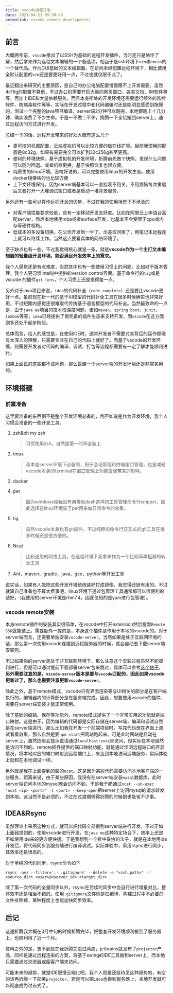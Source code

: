 ```yaml
---
title: vscode远程开发
date: 2021-04-21 05:30:43
permalink: vscode_remote_development/
---
```


## 前言

大概两年前，`vscode`推出了以SSH为基础的远程开发插件，当时还只是略作了解，然后拿来作为远程文本编辑的一个备选项。相当于是ssh环境下`vim`和`emcas`的一个替代品。作为GUI基础的文本编辑器，在访问未经配置远程环境下，相比使用全默认配置的`vim`还是要更好用一点，不过也就仅限于此了。

最近翻出来研究的主要原因，是自己的办公电脑配置慢慢跟不上开发需要。虽然4c16g的配置不算低，不过办公机需要开启大量的网页窗口、各类文档、IM软件等等，再加上IDE和大量依赖服务，而且本身所处的开发环境还需要运行额外的监控软件、防病毒软件等等，实际在开发过程中和代码编辑时还是能明显感受到拖慢的。测试一个完整的java项目编译，server端2分钟可以跑完，本地要跑上十几分钟，确实浪费了不少生命。于是一不做二不休，捣腾一下全给搬到server上，通过远程访问方式进行开发。

总结一下的话，远程开发带来的好处大概有这么几个

* 更可控的机器配置，云端虚拟机可以比较方便的做在线扩容。目前我使用的配置是8c32g，如果有需要完全可以扩到32c256g甚至更高。
* 便利的环境快照。基于虚拟机的开发环境，折腾前先做个快照，发现什么问题可以随时回退。或者机器更换，基于快照恢复也很方便。
* 纯原生的linux环境。没啥好说的，可以完整使用linux的开发生态。使用docker镜像啥的也比较方便
* 上下文环境保持。因为server端基本可以一直挂着不用关，不用烦恼每次重启后又要打开一大堆调试窗口或者是启动一堆背景服务。

另外还有一些可以算作远程开发的优势，不过在我的使用场景下不涉及的

* 对客户端性能要求较低，具有一定移动开发友好度。比如在阿里云上申请台高配server，然后本地使用mba或者surface开发，也基本不会受限于cpu或内存等硬件桎梏。
* 低成本的多设备切换。在公司开发到一半了，出差或回家了，用笔记本远程连上就可以继续工作。当然这点要看具体的网络环境了。

至于缺点也有一些，不过我觉得核心就是一条，就是**vscode作为一个主打文本编辑器的轻量级开发环境，能否满足开发效率上的需求。**

我个人感觉还是有点难度，当然其中也有一些使用习惯上的问题。比如对于版本管理，我个人更习惯intellij中提供的version control界面。基于命令行的`tig`或是vscode 的插件`git lens`，个人习惯上还是觉得差一点。

另外对于java项目来说，`idea`的代码补全（`code complete`）还是要比vscode更好一点。虽然现在新一代的基于AI模型的代码补全工具在很多时候确实也非常好用，不过短期内感觉还很难取代传统基于语言模型的代码补全。当然最致命的一点是，由于``java ee``项目的技术栈深度问题，诸如`maven`、`spring boot`、`junit`、`lombok`等等，`idea`已经提供了很完备的插件生态来支持开发，而`vscode`在这方面则多还处于起步阶段。

总体而言，给人的感觉是，在使用IDE时，通常开发者不需要对其背后的运作原理有太深入的理解，只需要专注在自己的代码上就好了。而基于vscode的开发环境，则需要开发者对代码的编译、调试、打包等流程都需要有一定了解才能顺利进行。

如果上面说的这些都不成问题，那么搭建一个server端的开发环境还是非常实用的。

## 环境搭建

### 前置准备

这里要准备的东西倒不是整个开发环境必备的，倒不如说是作为开发环境，我个人习惯会准备的一些开发工具。

1. zsh&oh my zsh

   > 习惯使用zsh，自然是第一时间会装上

2. tmux

   > 基本是server环境下必装的，用于会话管理和终端窗口管理，也是减轻vscode本身的terminal在窗口管理上功能孱弱带来的影响。

3. docker

4. pet

   > 因为windows端我没有用类似dash这样的工具管理命令行snippet，因此选择在linux环境装了pet用来做日常命令的收集。

5. tig

   > 虽然vscode本身也有git插件，不过纯粹的命令行交互式的git工具在很多时候还是很方便的。

6. Ncat

   > 比较通用的网络工具，在远程环境下我拿来作为一个比较简单粗暴的转发工具

7. Ant、maven、gradle、java、gcc、python等开发工具

说实话，如果有人能把这些开发环境统统装好打成镜像，我觉得还挺有用的。不过就算自己准备也不算太费事吧，linux环境下通过包管理工具通常都可以很便利的装好。（我使用的server环境是rhel7.4，因此使用的是yum进行包管理）。

### vscode remote安装

本身remote插件的安装其实很简单，在vscode中打开extension然后搜索`Remote SSH`就能装上。需要额外一提的是，本身这个插件是作用于本地的vscode的。对于server端而言，还需要单独安装`vscode-server`。当然如果是处于互联网环境的话，那么第一次使用vscode连接到远程服务器的时候，就会自动去下载server端安装包。

不过如果你的server是处于非互联网环境下，那么注意这个安装过程虽然不能顺利进行，但是可以通过提前下载部署server包来跳过，具体可以参考[这个帖子](https://stackoverflow.com/questions/56718453/using-remote-ssh-in-vscode-on-a-target-machine-that-only-allows-inbound-ssh-co)。**另外需要注意的是，`vscode-server`版本是要与`vscode`匹配的，因此如果vscode更新过了，那么也需要注意更新`vscode-server`**。

除此之外，基于remote模式，vscode只有界面渲染等与UI相关的部分是在客户端执行的，编辑器内的计算部分是在服务端完成。因此，想要使用vscode的插件，需要在server端安装才能正常使用。

除了基础的编辑、保存等功能外，remote模式提供了一个非常实用的功能就是端口映射。这是由于，因为编辑的代码都是实际存储在server端，编译和调试自然是在server端进行。那么比如我在开发一个前端项目时，写完代码想在界面上调试看看效果，那么自然是要`npm start`把网站跑起来。可是此时网站是启动在server上，虽然应用会提示说请通过`localhost:xxxx`来访问，但实际在本地自然是访问不到的。remote插件提供的端口映射功能，就是通过侦测远程端口的开启情况，将本地对应的端口映射到远程端口上，来达到本地访问远端服务，实际体验上就和在本地调试一样。

另外就是我在上面提到的装的`ncat`。这是因为某些代码需要访问本地客户端的一些服务，距离来说，由于某些原因，我没有在server端安装`mysql`数据库，此时server端访问本地的mysql就会访问不到。于是我干脆通过`ncat --sh-exec "ncat <ip> <port>" -l <port> --keep-open`把server上访问mysql的请求转发到本地。这当然不是必须的，不过在过渡期懒得折腾的时候倒也能省不少事。

## IDEA&Rsync

虽然理论上采用这种方式，就可以把代码全部搬到server端进行开发。不过正如上面我提到的，使用vscode进行开发，在`java ee`这种特定场合下，效率上还是不如使用ide来的更方便快捷。于是我想到一个折中妥协的法子，就是在本地用ide开发后，将代码同步到服务端进行编译调试。实际体验中，采用rsync进行同步，其效率还是很高的。

对于单纯的代码同步，rsync命令如下

`rsync -avz --filter=':- .gitignore' --delete -e "<ssh_path>" -r <source_dir> <user>@<server_id>:<target_dir>`

除了第一次代码的全量同步以外，rsync在后续的同步中会自行进行增量对比，整体效率还是相当不错的。使用`.gitignore`文件则是把编译、构建过程中不必要的文件排除掉，某种程度上也能加快同步效率。

## 后记

这通折腾我大概在3月中旬的时候折腾完毕，把整套开发环境顺利搬到了服务器上，也顺利用了近一个月。

意料之外的是，想不到就在我折腾完没过两周，jetbrains就发布了`projector`产品，同样是通过远程渲染的方案，将基于swing的IDE工具搬到server上，而本地只需要通过浏览器或瘦客户端来访问。

可能未来的趋势，就是IDE慢慢云端化吧。我个人倒是还挺待见这种趋势的，有空的话再折腾一下部署`projector`，若是可以把`idea`也搬到服务器上，本地开发就可以彻底成为过去式了。

